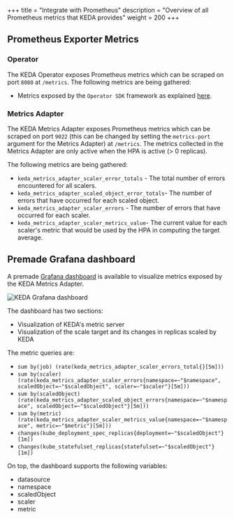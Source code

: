 +++
title = "Integrate with Prometheus"
description = "Overview of all Prometheus metrics that KEDA provides"
weight = 200
+++

## Prometheus Exporter Metrics

### Operator

The KEDA Operator exposes Prometheus metrics which can be scraped on port `8080` at `/metrics`. The following metrics are being gathered:

- Metrics exposed by the `Operator SDK` framework as explained [here](https://sdk.operatorframework.io/docs/building-operators/golang/advanced-topics/#metrics).

### Metrics Adapter

The KEDA Metrics Adapter exposes Prometheus metrics which can be scraped on port `9022` (this can be changed by setting the `metrics-port` argument for the Metrics Adapter) at `/metrics`. The metrics collected in the Metrics Adapter are only active when the HPA is active (> 0 replicas).

The following metrics are being gathered:

- `keda_metrics_adapter_scaler_error_totals` - The total number of errors encountered for all scalers.
- `keda_metrics_adapter_scaled_object_error_totals`- The number of errors that have occurred for each scaled object.
- `keda_metrics_adapter_scaler_errors` - The number of errors that have occurred for each scaler.
- `keda_metrics_adapter_scaler_metrics_value`- The current value for each scaler's metric that would be used by the HPA in computing the target average.

## Premade Grafana dashboard

A premade [Grafana dashboard](https://github.com/kedacore/keda/tree/main/config/grafana/keda-dashboard.json) is available to visualize metrics exposed by the KEDA Metrics Adapter.

![KEDA Grafana dashboard](/img/grafana-dashboard.png)

The dashboard has two sections:
- Visualization of KEDA's metric server
- Visualization of the scale target and its changes in replicas scaled by KEDA

The metric queries are:

- `sum by(job) (rate(keda_metrics_adapter_scaler_errors_total{}[5m]))`
- `sum by(scaler) (rate(keda_metrics_adapter_scaler_errors{namespace=~"$namespace", scaledObject=~"$scaledObject", scaler=~"$scaler"}[5m]))`
- `sum by(scaledObject) (rate(keda_metrics_adapter_scaled_object_errors{namespace=~"$namespace", scaledObject=~"$scaledObject"}[5m]))`
- `sum by(metric) (rate(keda_metrics_adapter_scaler_metrics_value{namespace=~"$namespace", metric=~"$metric"}[5m]))`
- `changes(kube_deployment_spec_replicas{deployment=~"$scaledObject"}[1m])`
- `changes(kube_statefulset_replicas{statefulset=~"$scaledObject"}[1m])`

On top, the dashboard supports the following variables:

- datasource
- namespace
- scaledObject
- scaler
- metric
